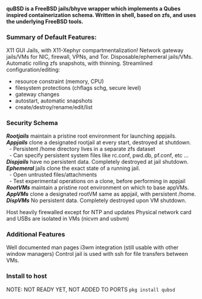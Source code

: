 #### quBSD is a FreeBSD jails/bhyve wrapper which implements a Qubes inspired containerization schema. Written in shell, based on zfs, and uses the underlying FreeBSD tools.

### Summary of Default Features: 

X11 GUI Jails, with X11-Xephyr compartmentalization!
Network gateway jails/VMs for NIC, firewall, VPNs, and Tor.
Disposable/ephemeral jails/VMs. 
Automatic rolling zfs snapshots, with thinning.
Streamlined configuration/editing:
- resource constraint (memory, CPU)
- filesystem protections (chflags schg, secure level)
- gateway changes
- autostart, automatic snapshots
- create/destroy/rename/edit/list

### Security Schema
***Rootjails*** maintain a pristine root environment for launching appjails.   
***Appjails*** clone a designated rootjail at every start, destroyed at shutdown.   
&nbsp;&nbsp;- Persistent /home directory lives in a separate zfs dataset   
&nbsp;&nbsp;- Can specify persistent system files like rc.conf, pwd.db, pf.conf, etc ...   
***Dispjails*** have no persistent data. Completely destroyed at jail shutdown.   
***Ephemeral*** jails clone the exact state of a running jail.   
&nbsp;&nbsp;- Open untrusted files/attachments    
&nbsp;&nbsp;- Test experimental operations on a clone, before performing in appjail   
***RootVMs*** maintain a pristine root environment on which to base appVMs.   
***AppVMs*** clone a designated rootVM same as appjail, with persistent /home.   
***DispVMs*** No persistent data. Completely destroyed upon VM shutdown.   

Host heavily firewalled except for NTP and updates 
Physical network card and USBs are isolated in VMs (nicvm and usbvm)

### Additional Features
Well documented man pages
i3wm integration (still usable with other window managers)
Control jail is used with ssh for file transfers between VMs.

### Install to host
NOTE: NOT READY YET, NOT ADDED TO PORTS `pkg install qubsd`
